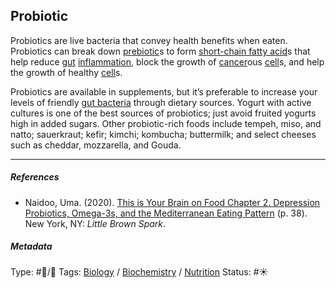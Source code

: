 ## Probiotic

Probiotics are live bacteria that convey health benefits when eaten. Probiotics can break down [prebiotic](Prebiotic.md)s to form [short-chain fatty acid]()s that help reduce [gut]() [inflammation](), block the growth of [cancer]()ous [cell]()s, and help the growth of healthy [cell]()s.

Probiotics are available in supplements, but it’s preferable to increase your levels of friendly [gut bacteria]() through dietary sources. Yogurt with active cultures is one of the best sources of probiotics; just avoid fruited yogurts high in added sugars. Other probiotic-rich foods include tempeh, miso, and natto; sauerkraut; kefir; kimchi; kombucha; buttermilk; and select cheeses such as cheddar, mozzarella, and Gouda.

---

##### References

* Naidoo, Uma. (2020). [This is Your Brain on Food Chapter 2. Depression Probiotics, Omega-3s, and the Mediterranean Eating Pattern](This%20is%20Your%20Brain%20on%20Food%20Chapter%202.%20Depression%20Probiotics,%20Omega-3s,%20and%20the%20Mediterranean%20Eating%20Pattern.md) (p. 38). New York, NY: *Little Brown Spark*.

##### Metadata

Type: #🔵/🔵 
Tags: [Biology]() / [Biochemistry](Biochemistry.md) / [Nutrition]() 
Status: #☀️ 
